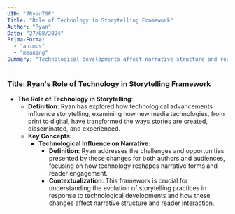 ```yaml
---
UID: "7RyanTSF"
Title: "Role of Technology in Storytelling Framework"
Author: "Ryan"
Date: "27/08/2024"
Prima-Forma:
  - "animus"
  - "meaning"
Summary: "Technological developments affect narrative structure and reader interaction."
---
```


### Title: **Ryan's Role of Technology in Storytelling Framework**
- **The Role of Technology in Storytelling**:
  - **Definition**: Ryan has explored how technological advancements influence storytelling, examining how new media technologies, from print to digital, have transformed the ways stories are created, disseminated, and experienced.
  - **Key Concepts**:
    - **Technological Influence on Narrative**:
      - **Definition**: Ryan addresses the challenges and opportunities presented by these changes for both authors and audiences, focusing on how technology reshapes narrative forms and reader engagement.
      - **Contextualization**: This framework is crucial for understanding the evolution of storytelling practices in response to technological developments and how these changes affect narrative structure and reader interaction.